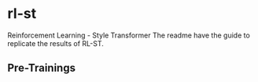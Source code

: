 # rl-st
Reinforcement Learning - Style Transformer 
The readme have the guide to replicate the results of RL-ST.
## Pre-Trainings

